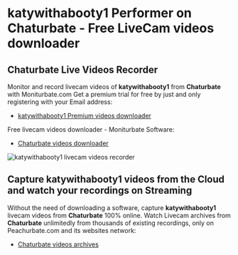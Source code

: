 # katywithabooty1 Performer on Chaturbate - Free LiveCam videos downloader

## Chaturbate Live Videos Recorder

Monitor and record livecam videos of **katywithabooty1** from **Chaturbate** with Moniturbate.com
Get a premium trial for free by just and only registering with your Email address:
* [katywithabooty1 Premium videos downloader](https://moniturbate.com/request-demo-licence-key.html)

Free livecam videos downloader - Moniturbate Software:
* [Chaturbate videos downloader](https://moniturbate.com/moniturbate-download-software.html)

![katywithabooty1 livecam videos recorder](https://peachurnet.com/templates/moniturbate-software.png)


## Capture katywithabooty1 videos from the Cloud and watch your recordings on Streaming

Without the need of downloading a software, capture **katywithabooty1** livecam videos from **Chaturbate** 100% online.
Watch Livecam archives from **Chaturbate** unlimitedly from thousands of existing recordings, only on Peachurbate.com and its websites network:
* [Chaturbate videos archives](https://peachurnet.com/)